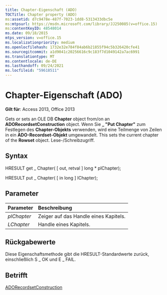 ```yaml
---
title: Chapter-Eigenschaft (ADO)
TOCTitle: Chapter property (ADO)
ms:assetid: d7c9478e-487f-7023-1dd8-5313433dbc5e
ms:mtpsurl: https://msdn.microsoft.com/library/JJ250085(v=office.15)
ms:contentKeyID: 48548014
ms.date: 09/18/2015
mtps_version: v=office.15
ms.localizationpriority: medium
ms.openlocfilehash: 1732e32e784f84ab6b21855f94c5b326420cfe41
ms.sourcegitcommit: a1d9041c20256616c9c183f7d1049142a7ac6991
ms.translationtype: MT
ms.contentlocale: de-DE
ms.lasthandoff: 09/24/2021
ms.locfileid: "59618511"
---
```

# <a name="chapter-property-ado"></a>Chapter-Eigenschaft (ADO)

**Gilt für**: Access 2013, Office 2013
 
Gets or sets an OLE DB **Chapter** object from/on an **ADORecordsetConstruction** object. Wenn Sie **\_ "Put Chapter"** zum Festlegen des **Chapter-Objekts** verwenden, wird eine Teilmenge von Zeilen in ein **ADO-Recordset-Objekt** umgewandelt. This sets the current chapter of the **Rowset** object. Lese-/Schreibzugriff.

## <a name="syntax"></a>Syntax

HRESULT get \_ Chapter( \[ out, retval \] long \* plChapter);

HRESULT put \_ Chapter( \[ in long \] lChapter);

## <a name="parameters"></a>Parameter

|Parameter|Beschreibung|
|:--------|:----------|
|*plChapter* |Zeiger auf das Handle eines Kapitels.|
|*LChapter* |Handle eines Kapitels.|

## <a name="return-values"></a>Rückgabewerte

Diese Eigenschaftsmethode gibt die HRESULT-Standardwerte zurück, einschließlich S \_ OK und E \_ FAIL.

## <a name="applies-to"></a>Betrifft

[ADORecordsetConstruction](adorecordsetconstruction-interface-ado.md)

